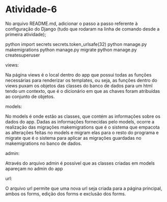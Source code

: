 # Atividade-6

No arquivo README.md, adicionar o passo a passo referente à configuração do Django (tudo que rodaram na linha de comando desde a primeira atividade);


python
import secrets
secrets.token_urlsafe(32)
python manage.py makemigrations
python manage.py migrate
python manage.py createsuperuser

views:

Na página views é o local dentro do app que possui todas as funções necessárias para renderizar os templates, ou seja, as funções dentro do views puxam os objetos das classes do banco de dados para um html tendo um contexto, que é o dicionário em que as chaves foram atribuídas ao conjunto de objetos.

models:

No models é onde estão as classes, que contém as informações sobre os dados do app. Dadas as informações fornecidas pelo models, ocorre a realização das migrações makemigrations que é o sistema que empacota as alterações feitas no models e migram elas para o resto do programa e migrate que é o sistema para aplicar as migrações guardadas no makemigrations no banco de dados.

admin:

Através do arquivo admin é possível que as classes criadas em models apareçam no admin do app

url:

O arquivo url permite que uma nova url seja criada para a página principal, ambos os forms, edição dos forms e exclusão dos forms.

